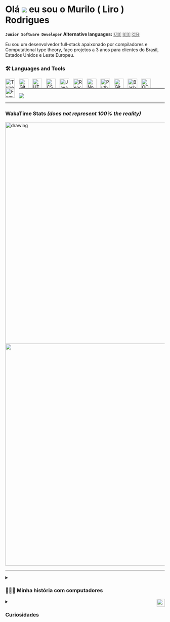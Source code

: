 # Olá ![](https://user-images.githubusercontent.com/18350557/176309783-0785949b-9127-417c-8b55-ab5a4333674e.gif) eu sou o Murilo ( Liro )  Rodrigues 
**`Junior Software Developer`** **Alternative languages:** [🇺🇸](english.md) [🇪🇸](spanish.md) [🇨🇳](chinese.md)

Eu sou um desenvolvedor full-stack apaixonado por compiladores e Computational type theory, faço projetos a 3 anos para clientes do Brasil, Estados Unidos e Leste Europeu.

### 🛠️ Languages and Tools


<img align="left" alt="TypeScript" width="30px" style="padding-right:10px;" src="https://cdn.jsdelivr.net/gh/devicons/devicon/icons/typescript/typescript-plain.svg" />
<img align="left" alt="Git" width="30px" style="padding-right:10px;" src="https://cdn.jsdelivr.net/gh/devicons/devicon/icons/git/git-original.svg" />
<img align="left" alt="HTML" width="30px" style="padding-right:10px;" src="https://cdn.jsdelivr.net/gh/devicons/devicon/icons/html5/html5-plain.svg" />
<img align="left" alt="CSS" width="30px" style="padding-right:10px;" src="https://cdn.jsdelivr.net/gh/devicons/devicon/icons/css3/css3-plain.svg" />
<img align="left" alt="JavaScript" width="30px" style="padding-right:10px;" src="https://cdn.jsdelivr.net/gh/devicons/devicon/icons/javascript/javascript-plain.svg" />
<img align="left" alt="React" width="30px" style="padding-right:10px;" src="https://cdn.jsdelivr.net/gh/devicons/devicon/icons/react/react-original.svg" />
<img align="left" alt="NodeJS" width="30px" style="padding-right:10px;" src="https://cdn.jsdelivr.net/gh/devicons/devicon/icons/nodejs/nodejs-original.svg" />
<img align="left" alt="Python" width="30px" style="padding-right:10px;" src="https://cdn.jsdelivr.net/gh/devicons/devicon/icons/python/python-plain.svg" />
<img align="left" alt="GitHub" width="30px" style="padding-right:10px;" src="https://cdn.jsdelivr.net/gh/devicons/devicon/icons/github/github-original.svg" />
<img align="left" alt="Bash" width="30px" style="padding-right:10px;" src="https://cdn.jsdelivr.net/gh/devicons/devicon/icons/bash/bash-original.svg" />
<img align="left" alt="OCaml" width="30px" style="padding-right:10px;" src="https://cdn.jsdelivr.net/gh/devicons/devicon@latest/icons/ocaml/ocaml-original.svg" />
<img align="left" alt="Express" width="30px" style="padding-right:10px;" src="https://cdn.jsdelivr.net/gh/devicons/devicon@latest/icons/express/express-original.svg" />
<br />

---
![](http://github-profile-summary-cards.vercel.app/api/cards/profile-details?username=LiroRod&theme=dark)

---

### WakaTime Stats _(does not represent 100% the reality)_

<img src="https://wakatime.com/share/@LiroRod/2c9cfd75-2df1-41e2-b4a1-f0d95825ffdb.svg" alt="drawing" width="700"/>
<img src="https://github-readme-stats.vercel.app/api/wakatime?username=LiroRod" width="700" />


---

<details>
 <summary><h3>👨🏻‍💻 Minha história com computadores</h3></summary>
  Desde o primeiro encontro com um computador aos seis anos, durante meu primeiro ano do ensino fundamental 1, a introdução ao Microsoft Paint pela professora não me empolgou tanto quanto meus colegas de classe. No entanto, ao longo dos anos, descobri uma habilidade natural para lidar com tecnologia. Aos 12 anos, entrei para um grupo de manutenção de mods de Minecraft, onde mergulhei no mundo da programação, aprendendo minha primeira linguagem: Java.

Embora tenha perdido temporariamente o interesse em programação, redescobri minha paixão ao explorar a Ciência de Dados em 2017. Porém, logo percebi que não era a análise financeira que me motivava, mas sim o desenvolvimento de software por trás dela. Em 2018, comecei a estudar os fundamentos: JavaScript, CSS e HTML. À medida que me aprofundava nas linguagens de back-end, meu amor pela área crescia cada vez mais, tornando-se uma paixão avassaladora.

Desde então, mergulhei de cabeça no mundo do desenvolvimento de software, nunca deixando de me maravilhar com as infinitas possibilidades da tecnologia. Minha jornada até aqui tem sido uma aventura de descobertas e aprendizado constante, e mal posso esperar para continuar explorando e criando no universo da tecnologia.
</details>

<details>
 <summary><img src="https://github.com/LiroRod/LiroRod/assets/77134661/596f6720-ffac-4b0a-882c-04f3ff2760f8" " alt="waving-memoji" width="25" height="25" style="float:right;" ></img><h3>Curiosidades</h3></summary>
<ol>
  <li>Aprendi a "programar" com 14 anos;</li>
  <li>Morei 6 meses em Londres, UK 🇬🇧 e 2 anos e meio em Miami, FL 🇺🇸;</li>
  <li>Falo inglês fluentemente, espanhol intermediário e estudo chinês;</li>
  <li>Sou apaixonado por livros;</li>
</0l>
</details>


